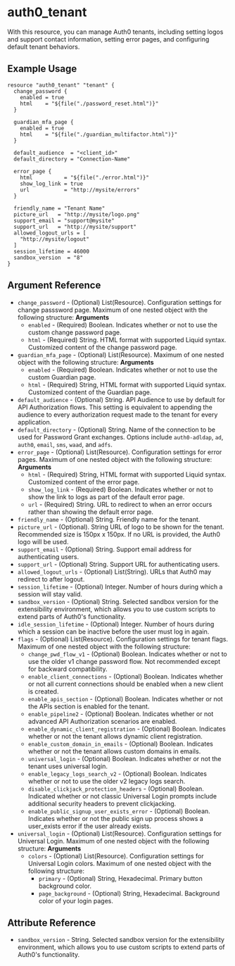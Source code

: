 # auth0_tenant

With this resource, you can manage Auth0 tenants, including setting logos and support contact information, setting error pages, and configuring default tenant behaviors.

## Example Usage

```hcl
resource "auth0_tenant" "tenant" {
  change_password {
    enabled = true
    html    = "${file("./password_reset.html")}"
  }

  guardian_mfa_page {
    enabled = true
    html    = "${file("./guardian_multifactor.html")}"
  }

  default_audience  = "<client_id>"
  default_directory = "Connection-Name"

  error_page {
    html          = "${file("./error.html")}"
    show_log_link = true
    url           = "http://mysite/errors"
  }

  friendly_name = "Tenant Name"
  picture_url   = "http://mysite/logo.png"
  support_email = "support@mysite"
  support_url   = "http://mysite/support"
  allowed_logout_urls = [
    "http://mysite/logout"
  ]
  session_lifetime = 46000
  sandbox_version  = "8"
}
```

## Argument Reference

* `change_password` - (Optional) List(Resource). Configuration settings for change passsword page. Maximum of one nested object with the following structure:
    **Arguments**
    * `enabled` - (Required) Boolean. Indicates whether or not to use the custom change password page.
    * `html` - (Required) String. HTML format with supported Liquid syntax. Customized content of the change password page.
* `guardian_mfa_page` - (Optional) List(Resource). Maximum of one nested object with the following structure:
    **Arguments**
    * `enabled` - (Required) Boolean. Indicates whether or not to use the custom Guardian page.
    * `html` - (Required) String, HTML format with supported Liquid syntax. Customized content of the Guardian page.
* `default_audience` - (Optional) String. API Audience to use by default for API Authorization flows. This setting is equivalent to appending the audience to every authorization request made to the tenant for every application.
* `default_directory` - (Optional) String. Name of the connection to be used for Password Grant exchanges. Options include `auth0-adldap`, `ad`, `auth0`, `email`, `sms`, `waad`, and `adfs`.
* `error_page` - (Optional) List(Resource). Configuration settings for error pages. Maximum of one nested object with the following structure:
    **Arguments**
    * `html` - (Required) String, HTML format with supported Liquid syntax. Customized content of the error page.
    * `show_log_link` - (Required) Boolean. Indicates whether or not to show the link to logs as part of the default error page.
    * `url` - (Required) String. URL to redirect to when an error occurs rather than showing the default error page.
* `friendly_name` - (Optional) String. Friendly name for the tenant.
* `picture_url` - (Optional). String URL of logo to be shown for the tenant. Recommended size is 150px x 150px. If no URL is provided, the Auth0 logo will be used. 
* `support_email` - (Optional) String. Support email address for authenticating users.
* `support_url` - (Optional) String. Support URL for authenticating users.
* `allowed_logout_urls` - (Optional) List(String). URLs that Auth0 may redirect to after logout.
* `session_lifetime` - (Optional) Integer. Number of hours during which a session will stay valid.
* `sandbox_version` - (Optional) String. Selected sandbox version for the extensibility environment, which allows you to use custom scripts to extend parts of Auth0's functionality.
* `idle_session_lifetime` - (Optional) Integer. Number of hours during which a session can be inactive before the user must log in again.
* `flags` - (Optional) List(Resource). Configuration settings for tenant flags. Maximum of one nested object with the following structure:
    * `change_pwd_flow_v1` - (Optional) Boolean. Indicates whether or not to use the older v1 change password flow. Not recommended except for backward compatibility.
    * `enable_client_connections` - (Optional) Boolean. Indicates whether or not all current connections should be enabled when a new client is created.
    * `enable_apis_section` - (Optional) Boolean. Indicates whether or not the APIs section is enabled for the tenant.
    * `enable_pipeline2` - (Optional) Boolean. Indicates whether or not advanced API Authorization scenarios are enabled.
    * `enable_dynamic_client_registration` - (Optional) Boolean. Indicates whether or not the tenant allows dynamic client registration.
    * `enable_custom_domain_in_emails` - (Optional) Boolean. Indicates whether or not the tenant allows custom domains in emails.
    * `universal_login` - (Optional) Boolean. Indicates whether or not the tenant uses universal login.
    * `enable_legacy_logs_search_v2` - (Optional) Boolean. Indicates whether or not to use the older v2 legacy logs search.
    * `disable_clickjack_protection_headers` - (Optional) Boolean. Indicated whether or not classic Universal Login prompts include additional security headers to prevent clickjacking.
    * `enable_public_signup_user_exists_error` - (Optional) Boolean. Indicates whether or not the public sign up process shows a user_exists error if the user already exists.
* `universal_login` - (Optional) List(Resource). Configuration settings for Universal Login. Maximum of one nested object with the following structure:
    **Arguments**
    * `colors` - (Optional) List(Resource). Configuration settings for Universal Login colors. Maximum of one nested object with the following structure:
        * `primary` - (Optional) String, Hexadecimal. Primary button background color.
        * `page_background` - (Optional) String, Hexadecimal. Background color of your login pages.

## Attribute Reference

* `sandbox_version` - String. Selected sandbox version for the extensibility environment, which allows you to use custom scripts to extend parts of Auth0's functionality.

